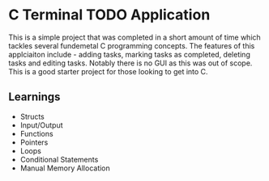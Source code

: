 # C Terminal TODO Application
This is a simple project that was completed in a short amount of time which tackles several fundemetal C programming concepts. The features of this applciaiton include - adding tasks, marking tasks as completed, deleting tasks and editing tasks. Notably there is no GUI as this was out of scope. This is a good starter project for those looking to get into C.

## Learnings
- Structs
- Input/Output
- Functions
- Pointers
- Loops
- Conditional Statements
- Manual Memory Allocation
